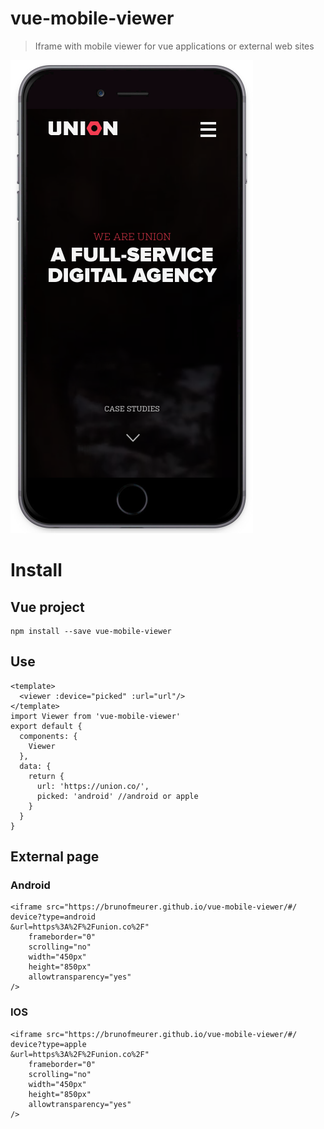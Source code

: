 # vue-mobile-viewer

> Iframe with mobile viewer for vue applications or external web sites

![Image of Yaktocat](src/assets/screenshots/1.png)

# Install

## Vue project
```
npm install --save vue-mobile-viewer
```
## Use
```
<template>
  <viewer :device="picked" :url="url"/>
</template>
import Viewer from 'vue-mobile-viewer'
export default {
  components: {
    Viewer
  },
  data: {
    return {
      url: 'https://union.co/',
      picked: 'android' //android or apple
    }
  }
}
```

## External page

### Android
```
<iframe src="https://brunofmeurer.github.io/vue-mobile-viewer/#/
device?type=android
&url=https%3A%2F%2Funion.co%2F"
    frameborder="0"
    scrolling="no"
    width="450px"
    height="850px"
    allowtransparency="yes"
/>
```

### IOS
```
<iframe src="https://brunofmeurer.github.io/vue-mobile-viewer/#/
device?type=apple
&url=https%3A%2F%2Funion.co%2F"
    frameborder="0"
    scrolling="no"
    width="450px"
    height="850px"
    allowtransparency="yes"
/>
```